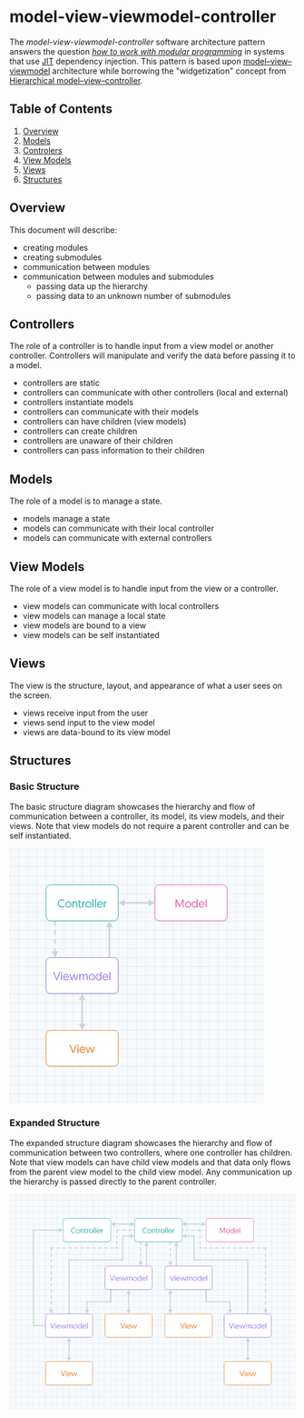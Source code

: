 # model-view-viewmodel-controller

The *model-view-viewmodel-controller* software architecture pattern answers the question *[how to work with modular programming](https://en.wikipedia.org/wiki/Modular_programming)* in systems that use [JIT](https://en.wikipedia.org/wiki/Just-in-time_compilation) dependency injection. This pattern is based upon [model–view–viewmodel](https://en.wikipedia.org/wiki/Model%E2%80%93view%E2%80%93viewmodel) architecture while borrowing the "widgetization" concept from [Hierarchical model–view–controller](https://en.wikipedia.org/wiki/Hierarchical_model–view–controller).

## Table of Contents

1. [Overview](#overview)
1. [Models](#models)
1. [Controlers](#controllers)
1. [View Models](#view-models)
1. [Views](#views)
1. [Structures](#structures)

## Overview

This document will describe:

- creating modules
- creating submodules
- communication between modules
- communication between modules and submodules
    - passing data up the hierarchy
    - passing data to an unknown number of submodules

## Controllers

The role of a controller is to handle input from a view model or another controller. Controllers will manipulate and verify the data before passing it to a model.

- controllers are static
- controllers can communicate with other controllers (local and external)
- controllers instantiate models
- controllers can communicate with their models
- controllers can have children (view models)
- controllers can create children
- controllers are unaware of their children
- controllers can pass information to their children
    
## Models

The role of a model is to manage a state.

- models manage a state
- models can communicate with their local controller
- models can communicate with external controllers

## View Models

The role of a view model is to handle input from the view or a controller.

- view models can communicate with local controllers
- view models can manage a local state
- view models are bound to a view
- view models can be self instantiated

## Views

The view is the structure, layout, and appearance of what a user sees on the screen.

- views receive input from the user
- views send input to the view model
- views are data-bound to its view model

## Structures

### Basic Structure

The basic structure diagram showcases the hierarchy and flow of communication between a controller, its model, its view models, and their views. Note that view models do not require a parent controller and can be self instantiated.

![A basic model-view-viewmodel-controller structure](/images/basic-structure.png)

### Expanded Structure

The expanded structure diagram showcases the hierarchy and flow of communication between two controllers, where one controller has children. Note that view models can have child view models and that data only flows from the parent view model to the child view model. Any communication up the hierarchy is passed directly to the parent controller.

![An expanded model-view-viewmodel-controller structure](/images/expanded-structure.png)
